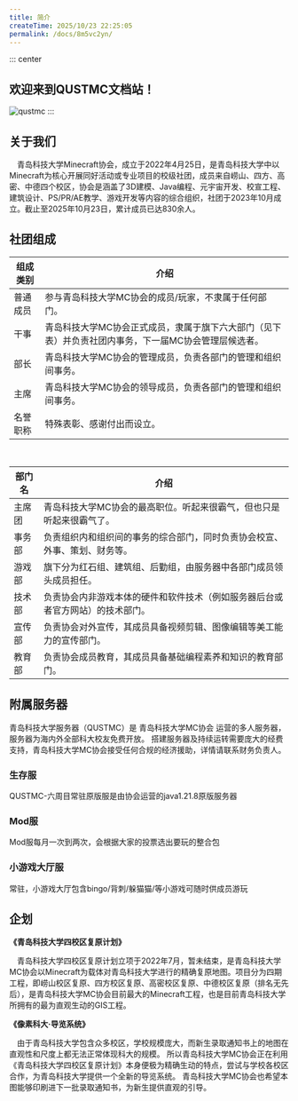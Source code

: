 ```yaml
---
title: 简介
createTime: 2025/10/23 22:25:05
permalink: /docs/8m5vc2yn/
---
```


::: center

## **欢迎来到QUSTMC文档站！**

![qustmc](/img/qustmc_ss.png)
:::

## 关于我们

&emsp;青岛科技大学Minecraft协会，成立于2022年4月25日，是青岛科技大学中以Minecraft为核心开展同好活动或专业项目的校级社团，成员来自崂山、四方、高密、中德四个校区，协会是涵盖了3D建模、Java编程、元宇宙开发、校宣工程、建筑设计、PS/PR/AE教学、游戏开发等内容的综合组织，社团于2023年10月成立。截止至2025年10月23日，累计成员已达830余人。

## 社团组成

|组成类别|介绍|
|------|------|
| 普通成员 | 参与青岛科技大学MC协会的成员/玩家，不隶属于任何部门。 |
| 干事 | 青岛科技大学MC协会正式成员，隶属于旗下六大部门（见下表）并负责社团内事务，下一届MC协会管理层候选者。 |
| 部长 | 青岛科技大学MC协会的管理成员，负责各部门的管理和组织间事务。 |
| 主席 | 青岛科技大学MC协会的领导成员，负责各部门的管理和组织间事务。 |
| 名誉职称 | 特殊表彰、感谢付出而设立。 |  

&emsp;

|部门名|介绍|
|------|------|
|主席团|青岛科技大学MC协会的最高职位。听起来很霸气，但也只是听起来很霸气了。|
|事务部|负责组织内和组织间的事务的综合部门，同时负责协会校宣、外事、策划、财务等。|
|游戏部|旗下分为红石组、建筑组、后勤组，由服务器中各部门成员领头成员担任。|
|技术部|负责协会内非游戏本体的硬件和软件技术（例如服务器后台或者官方网站）的技术部门。|
|宣传部|负责协会对外宣传，其成员具备视频剪辑、图像编辑等美工能力的宣传部门。|
|教育部|负责协会成员教育，其成员具备基础编程素养和知识的教育部门。|

## 附属服务器

青岛科技大学服务器（QUSTMC）是 青岛科技大学MC协会 运营的多人服务器，服务器为海内外全部科大校友免费开放。
搭建服务器及持续运转需要庞大的经费支持，青岛科技大学MC协会接受任何合规的经济援助，详情请联系财务负责人。

### 生存服

  QUSTMC-六周目常驻原版服是由协会运营的java1.21.8原版服务器

### Mod服

  Mod服每月一次到两次，会根据大家的投票选出要玩的整合包

### 小游戏大厅服

  常驻，小游戏大厅包含bingo/背刺/躲猫猫/等小游戏可随时供成员游玩

## 企划

**《青岛科技大学四校区复原计划》**  

&emsp;青岛科技大学四校区复原计划立项于2022年7月，暂未结束，是青岛科技大学MC协会以Minecraft为载体对青岛科技大学进行的精确复原地图。项目分为四期工程，即崂山校区复原、四方校区复原、高密校区复原、中德校区复原（排名无先后），是青岛科技大学MC协会目前最大的Minecraft工程，也是目前青岛科技大学所拥有的最为直观生动的GIS工程。

**《像素科大·导览系统》**  

&emsp;由于青岛科技大学包含众多校区，学校规模庞大，而新生录取通知书上的地图在直观性和尺度上都无法正常体现科大的规模。 所以青岛科技大学MC协会正在利用《青岛科技大学四校区复原计划》本身便极为精确生动的特点，尝试与学校各校区合作，为青岛科技大学提供一个全新的导览系统。 青岛科技大学MC协会也希望本图能够印刷进下一批录取通知书，为新生提供直观的引导。
